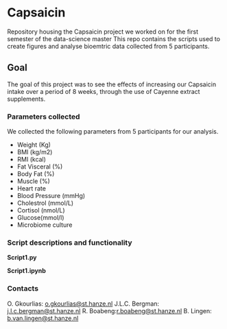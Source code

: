 # Capsaicin
Repository housing the Capsaicin project we worked on for the first semester of the data-science master
This repo contains the scripts used to create figures and analyse bioemtric data collected from 5 participants.

## Goal
The goal of this project was to see the effects of increasing our Capsaicin intake over a period of 8 weeks, through the use of Cayenne extract supplements.

### Parameters collected
We collected the following parameters from 5 participants for our analysis.
- Weight (Kg)
- BMI (kg/m2)
- RMI (kcal)
- Fat Visceral (%)
- Body Fat (%)
- Muscle (%)
- Heart rate
- Blood Pressure (mmHg)
- Cholestrol (mmol/L)
- Cortisol (nmol/L)
- Glucose(mmol/l)
- Microbiome culture

### Script descriptions and functionality
**Script1.py**

**Script1.ipynb**

### Contacts
O. Gkourlias: o.gkourlias@st.hanze.nl
J.L.C. Bergman: j.l.c.bergman@st.hanze.nl
R. Boabeng:r.boabeng@st.hanze.nl
B. Lingen: b.van.lingen@st.hanze.nl
